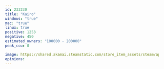 ```yaml
---
id: 233230
title: "Kairo"
windows: "true"
mac: "true"
linux: true
positive: 1253
negative: 450
estimated_owners: "100000 - 200000"
peak_ccu: 0

image: https://shared.akamai.steamstatic.com/store_item_assets/steam/apps/233230/header.jpg?t=1666983924
opinions:
---
```

